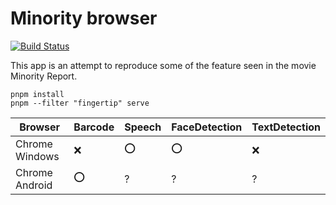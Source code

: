 # Minority browser

[![Build Status](https://travis-ci.org/yakanet/minoritybrowser.svg?branch=master)](https://travis-ci.org/yakanet/minoritybrowser)

This app is an attempt to reproduce some of the feature seen in the movie Minority Report.

```
pnpm install
pnpm --filter "fingertip" serve
```

| Browser | Barcode | Speech | FaceDetection | TextDetection |
| -- | -------- | -- | -- | -- |
| Chrome Windows | ❌ | ⭕ | ⭕ | ❌ |
| Chrome Android| ⭕ | ? | ? | ? |
